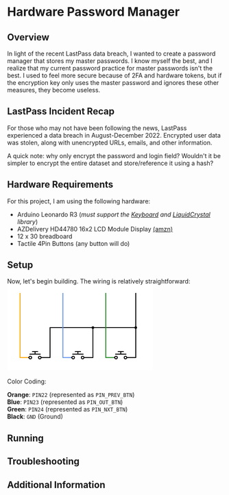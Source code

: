 # Hardware Password Manager

## Overview

In light of the recent LastPass data breach, I wanted to create a password manager that stores my master passwords. I know myself the best, and I realize that my current password practice for master passwords isn't the best. I used to feel more secure because of 2FA and hardware tokens, but if the encryption key only uses the master password and ignores these other measures, they become useless.

## LastPass Incident Recap

For those who may not have been following the news, LastPass experienced a data breach in August-December 2022. Encrypted user data was stolen, along with unencrypted URLs, emails, and other information.

A quick note: why only encrypt the password and login field? Wouldn't it be simpler to encrypt the entire dataset and store/reference it using a hash?

## Hardware Requirements

For this project, I am using the following hardware:

- Arduino Leonardo R3 (*must support the [Keyboard](https://www.arduino.cc/reference/en/language/functions/usb/keyboard/) and [LiquidCrystal](https://www.arduino.cc/reference/en/libraries/liquidcrystal/) library*)
- AZDelivery HD44780 16x2 LCD Module Display [(amzn)](https://smile.amazon.de/gp/product/B07JH6GHPR/)
- 12 x 30 breadboard
- Tactile 4Pin Buttons (any button will do)

## Setup

Now, let's begin building. The wiring is relatively straightforward: <br>
![a few wires](resources/circuit.png)

Color Coding:

**Orange**: `PIN22` (represented as `PIN_PREV_BTN`) <br>
**Blue**: `PIN23` (represented as `PIN_OUT_BTN`) <br>
**Green**: `PIN24` (represented as `PIN_NXT_BTN`) <br>
**Black**: `GND` (Ground) <br>

## Running

## Troubleshooting

## Additional Information
